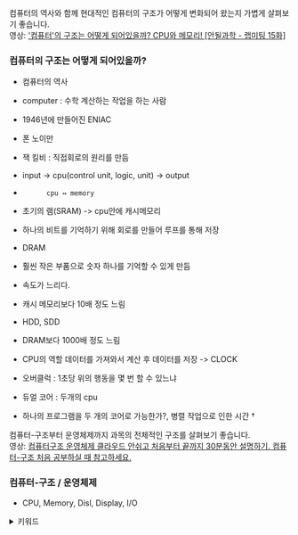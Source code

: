 컴퓨터의 역사와 함께 현대적인 컴퓨터의 구조가 어떻게 변화되어 왔는지 가볍게 살펴보기 좋습니다.  
영상: ['컴퓨터'의 구조는 어떻게 되어있을까? CPU와 메모리! [안될과학 - 랩미팅 15화]](https://youtu.be/SiC74U8aJbM)


### 컴퓨터의 구조는 어떻게 되어있을까?

- 컴퓨터의 역사
- computer : 수학 계산하는 작업을 하는 사람
- 1946년에 만들어진 ENIAC
- 폰 노이만
- 잭 킬비 : 직접회로의 원리를 만듬
- input -> cpu(control unit, logic, unit) -> output
-           cpu ↔ memory

- 초기의 램(SRAM) -> cpu안에 캐시메모리
- 하나의 비트를 기억하기 위해 회로를 만들어 루프를 통해 저장

- DRAM
- 훨씬 작은 부품으로 숫자 하나를 기억할 수 있게 만듬
- 속도가 느리다.
- 캐시 메모리보다 10배 정도 느림

- HDD, SDD
- DRAM보다 1000배 정도 느림

- CPU의 역할 데이터를 가져와서 계산 후 데이터를 저장 -> CLOCK
- 오버클럭 : 1초당 위의 행동을 몇 번 할 수 있느냐

- 듀얼 코어 : 두개의 cpu
- 하나의 프로그램을 두 개의 코어로 가능한가?, 병렬 작업으로 인한 시간 †


컴퓨터-구조부터 운영체제까지 과목의 전체적인 구조를 살펴보기 좋습니다.  
영상: [컴퓨터구조 운영체제 클라우드 안쉬고 처음부터 끝까지 30분동안 설명하기. 컴퓨터-구조 처음 공부하실 때 참고하세요.](https://youtu.be/uMyKBYF48nY)


### 컴퓨터-구조 / 운영체제

- CPU, Memory, Disl, Display, I/O

<details>
<summary>키워드</summary>
CPU, Memory, Cache Memory, 운영체제와 커널, 임베디드, 프로세스/스레드, CPU 스케줄링, 스레드 동기화, 가상메모리, 데이터 흐름 개선, 가상기억장치관리, 디스크 스케줄링, RAID, 스토리지, IP - SAN(Storage Area Network), 스토리지 가상화, HSM(Hierarchical Storage Management), FAN(File Area Network), 분산처리 시스템과 클러스터링, FT/HA, ASP(Application Service Provider), DRS(Disaster Revocery SysTem), 유틸리티 컴퓨팅, 서비스로서의 소프트웨어 SaaS, P2P(Peer to Peer), 그리디 컴퓨팅, 클라우드 컴퓨팅
</details>